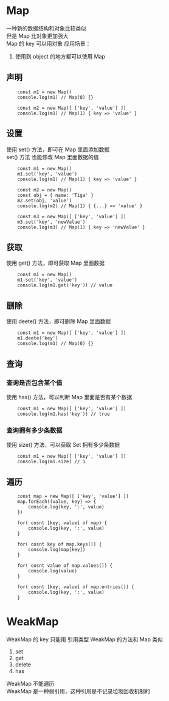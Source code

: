 # Map

一种新的数据结构和对象比较类似  
但是 Map 比对象更加强大  
Map 的 key 可以用对象
应用场景：
1. 使用到 object 的地方都可以使用 Map

## 声明

```
    const m1 = new Map()
    console.log(m1) // Map(0) {}

    const m2 = new Map([ ['key', 'value'] ])
    console.log(m1) // Map(1) { key => 'value' }
```

## 设置

使用 set() 方法，即可在 Map 里面添加数据  
set() 方法 也能修改 Map 里面数据的值

```
    const m1 = new Map()
    m1.set('key', 'value')
    console.log(m1) // Map(1) { key => 'value' }

    const m2 = new Map()
    const obj = { name: 'Tiga' }
    m2.set(obj, 'value')
    console.log(m2) // Map(1) { {...} => 'value' }

    const m3 = new Map([ ['key', 'value'] ])
    m3.set('key', 'newValue')
    console.log(m3) // Map(1) { key => 'newValue' }
```
## 获取

使用 get() 方法，即可获取 Map 里面数据

```
    const m1 = new Map()
    m1.set('key', 'value')
    console.log(m1.get('key')) // value
```

## 删除

使用 deete() 方法，即可删除 Map 里面数据

```
    const m1 = new Map([ ['key', 'value'] ])
    m1.deete('key')
    console.log(m1) // Map(0) {}
```

## 查询


### 查询是否包含某个值

使用 has() 方法，可以判断 Map 里面是否有某个数据

```
    const m1 = new Map([ ['key', 'value'] ])
    console.log(m1.has('key')) // true
```

### 查询拥有多少条数据

使用 size() 方法，可以获取 Set 拥有多少条数据

```
    const m1 = new Map([ ['key', 'value'] ])
    console.log(m1.size) // 1
```
## 遍历

```
    const map = new Map([ ['key', 'value'] ])
    map.forEach((value, key) => {
        console.log(key, ':', value)
    })

    for( cosnt [key, value] of map) {
        console.log(key, ':', value)
    }

    for( cosnt key of map.keys()) {
        console.log(map[key])
    }

    for( cosnt value of map.values()) {
        console.log(value)
    }

    for( cosnt [key, value] of map.entries()) {
        console.log(key, ':', value)
    }
```

# WeakMap

WeakMap 的 key 只能用 引用类型
WeakMap 的方法和 Map 类似

1. set
2. get
3. delete
4. has

WeakMap 不能遍历  
WeakMap 是一种弱引用，这种引用是不记录垃圾回收机制的
